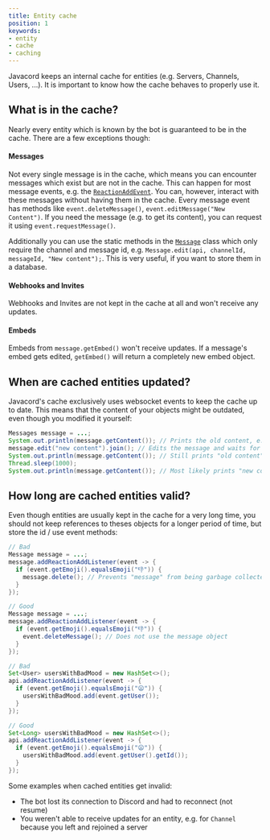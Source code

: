 ```yaml
---
title: Entity cache
position: 1
keywords:
- entity
- cache
- caching
---
```


Javacord keeps an internal cache for entities (e.g. Servers, Channels, Users, ...). It is important to know how the cache behaves to properly use it.

## What is in the cache?

Nearly every entity which is known by the bot is guaranteed to be in the cache. There are a few exceptions though:
#### Messages
Not every single message is in the cache, which means you can encounter messages which exist but are not in the cache. This can happen for most message events, e.g. the [`ReactionAddEvent`](https://ci.javacord.org/javadoc/org/javacord/api/event/message/reaction/ReactionAddEvent.html). You can, however, interact with these messages without having them in the cache. Every message event has methods like `event.deleteMessage()`, `event.editMessage("New Content")`. If you need the message (e.g. to get its content), you can request it using `event.requestMessage()`.

Additionally you can use the static methods in the [`Message`](https://ci.javacord.org/javadoc/org/javacord/api/entity/message/Message.html) class which only require the channel and message id, e.g. `Message.edit(api, channelId, messageId, "New content");`. This is very useful, if you want to store them in a database.

#### Webhooks and Invites

Webhooks and Invites are not kept in the cache at all and won't receive any updates.

#### Embeds

Embeds from `message.getEmbed()` won't receive updates. If a message's embed gets edited, `getEmbed()` will return a completely new embed object.

## When are cached entities updated?

Javacord's cache exclusively uses websocket events to keep the cache up to date. This means that the content of your objects might be outdated, even though you modified it yourself:

```java
Messages message = ...;
System.out.println(message.getContent()); // Prints the old content, e.g. "old content"
message.edit("new content").join(); // Edits the message and waits for success
System.out.println(message.getContent()); // Still prints "old content"
Thread.sleep(1000);
System.out.println(message.getContent()); // Most likely prints "new content" now
```

## How long are cached entities valid?

Even though entities are usually kept in the cache for a very long time, you should not keep references to theses objects for a longer period of time, but store the id / use event methods:

```java
// Bad
Message message = ...;
message.addReactionAddListener(event -> {
  if (event.getEmoji().equalsEmoji("👎")) {
    message.delete(); // Prevents "message" from being garbage collected
  }
});

// Good
Message message = ...;
message.addReactionAddListener(event -> {
  if (event.getEmoji().equalsEmoji("👎")) {
    event.deleteMessage(); // Does not use the message object
  }
});
```

```java
// Bad
Set<User> usersWithBadMood = new HashSet<>();
api.addReactionAddListener(event -> {
  if (event.getEmoji().equalsEmoji("😦")) {
    usersWithBadMood.add(event.getUser());
  }
});

// Good
Set<Long> usersWithBadMood = new HashSet<>();
api.addReactionAddListener(event -> {
  if (event.getEmoji().equalsEmoji("😦")) {
    usersWithBadMood.add(event.getUser().getId());
  }
});
```

Some examples when cached entities get invalid:
* The bot lost its connection to Discord and had to reconnect (not resume)
* You weren't able to receive updates for an entity, e.g. for `Channel` because you left and rejoined a server